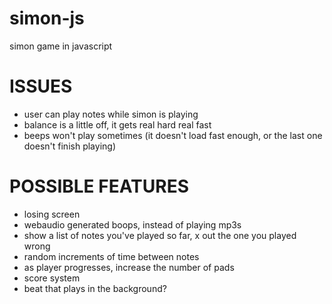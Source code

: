 # simon-js
simon game in javascript


# ISSUES

- user can play notes while simon is playing
- balance is a little off, it gets real hard real fast
- beeps won't play sometimes (it doesn't load fast enough, or the last one doesn't finish playing)


# POSSIBLE FEATURES

- losing screen
- webaudio generated boops, instead of playing mp3s
- show a list of notes you've played so far, x out the one you played wrong
- random increments of time between notes
- as player progresses, increase the number of pads
- score system
- beat that plays in the background?

